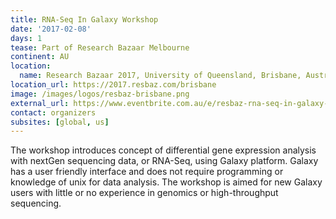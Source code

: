 ```yaml
---
title: RNA-Seq In Galaxy Workshop
date: '2017-02-08'
days: 1
tease: Part of Research Bazaar Melbourne
continent: AU
location:
  name: Research Bazaar 2017, University of Queensland, Brisbane, Australia
location_url: https://2017.resbaz.com/brisbane
image: /images/logos/resbaz-brisbane.png
external_url: https://www.eventbrite.com.au/e/resbaz-rna-seq-in-galaxy-workshop-tickets-31246086887
contact: organizers
subsites: [global, us]
---
```

The workshop introduces concept of differential gene expression analysis with nextGen sequencing data, or RNA-Seq, using Galaxy platform. Galaxy has a user friendly interface and does not require programming or knowledge of unix for data analysis. The workshop is aimed for new Galaxy users with little or no experience in genomics or high-throughput sequencing.

